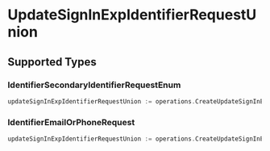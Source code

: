 # UpdateSignInExpIdentifierRequestUnion


## Supported Types

### IdentifierSecondaryIdentifierRequestEnum

```go
updateSignInExpIdentifierRequestUnion := operations.CreateUpdateSignInExpIdentifierRequestUnionIdentifierSecondaryIdentifierRequestEnum(operations.IdentifierSecondaryIdentifierRequestEnum{/* values here */})
```

### IdentifierEmailOrPhoneRequest

```go
updateSignInExpIdentifierRequestUnion := operations.CreateUpdateSignInExpIdentifierRequestUnionIdentifierEmailOrPhoneRequest(operations.IdentifierEmailOrPhoneRequest{/* values here */})
```

